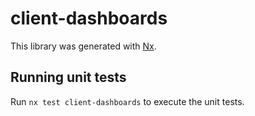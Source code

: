 # client-dashboards

This library was generated with [Nx](https://nx.dev).

## Running unit tests

Run `nx test client-dashboards` to execute the unit tests.
